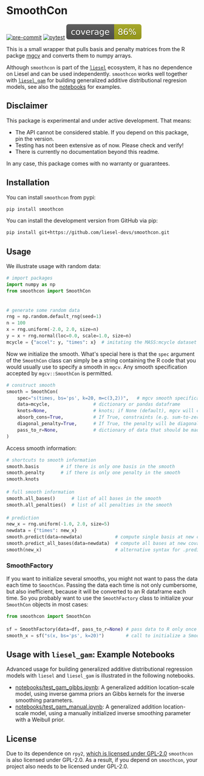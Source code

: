 # SmoothCon

[![pre-commit](https://github.com/liesel-devs/smoothcon/actions/workflows/pre-commit.yml/badge.svg)](https://github.com/liesel-devs/smoothcon/actions/workflows/pre-commit.yml)
[![pytest](https://github.com/liesel-devs/smoothcon/actions/workflows/pytest.yml/badge.svg)](https://github.com/liesel-devs/smoothcon/actions/workflows/pytest.yml)
[![pytest-cov](https://raw.githubusercontent.com/liesel-devs/smoothcon/refs/heads/main/tests/coverage.svg)](https://github.com/liesel-devs/smoothcon/actions/workflows/pytest.yml)

This is a small wrapper that pulls basis and penalty matrices from the R packge [mgcv](https://cran.r-project.org/web/packages/mgcv/index.html) and converts them to numpy arrays.

Although `smoothcon` is part of the [`liesel`](https://github.com/liesel-devs/liesel)
ecosystem, it has no dependence on Liesel and can be used independently.
`smoothcon` works well together with [`liesel_gam`](https://github.com/liesel-devs/liesel_gam)
for building generalized additive distributional regresion models, see also the
[notebooks](https://github.com/liesel-devs/smoothcon/tree/main/notebooks) for
examples.

## Disclaimer

This package is experimental and under active development. That means:

- The API cannot be considered stable. If you depend on this package, pin the version.
- Testing has not been extensive as of now. Please check and verify!
- There is currently no documentation beyond this readme.

In any case, this package comes with no warranty or guarantees.

## Installation

You can install `smoothcon` from pypi:

```bash
pip install smoothcon
```

You can install the development version from GitHub via pip:

```bash
pip install git+https://github.com/liesel-devs/smoothcon.git
```

## Usage

We illustrate usage with random data:

```python
# import packages
import numpy as np
from smoothcon import SmoothCon


# generate some random data
rng = np.random.default_rng(seed=1)
n = 100
x = rng.uniform(-2.0, 2.0, size=n)
y = x + rng.normal(loc=0.0, scale=1.0, size=n)
mcycle = {"accel": y, "times": x}  # imitating the MASS:mcycle dataset
```

Now we initialize the smooth. What's special here is that the `spec` argument of the
`SmoothCon` class can simply be a string containing the R code that you would usually
use to specify a smooth in `mgcv`. Any smooth specification accepted by `mgcv::SmoothCon`
is permitted.

```python
# construct smooth
smooth = SmoothCon(
    spec="s(times, bs='ps', k=20, m=c(3,2))",   # mgcv smooth specification
    data=mcycle,                # dictionary or pandas dataframe
    knots=None,                 # knots; if None (default), mgcv will create the knots
    absorb_cons=True,           # If True, constraints (e.g. sum-to-zero) will be absorbed into the basis matrix
    diagonal_penalty=True,      # If True, the penalty will be diagonalized
    pass_to_r=None,             # dictionary of data that should be made available to the R environment
)
```

Access smooth information:

```python
# shortcuts to smooth information
smooth.basis        # if there is only one basis in the smooth
smooth.penalty      # if there is only one penalty in the smooth
smooth.knots

# full smooth information
smooth.all_bases()      # list of all bases in the smooth
smooth.all_penalties()  # list of all penalties in the smooth

# prediction
new_x = rng.uniform(-1.0, 2.0, size=5)
newdata = {"times": new_x}
smooth.predict(data=newdata)            # compute single basis at new covariate values
smooth.predict_all_bases(data=newdata)  # compute all bases at new covariate values
smooth(new_x)                           # alternative syntax for .predict
```

### SmoothFactory

If you want to initialize several smooths, you might not want to pass the data each time
to `SmoothCon`. Passing the data each time is not only cumbersome, but also inefficient,
because it will be converted to an R dataframe each time. So you probably want to
use the `SmoothFactory` class to initialize your `SmoothCon` objects in most cases:

```python
from smoothcon import SmoothCon

sf = SmoothFactory(data=df, pass_to_r=None) # pass data to R only once
smooth_x = sf("s(x, bs='ps', k=20)")        # call to initialize a SmoothCon object
```

## Usage with `liesel_gam`: Example Notebooks

Advanced usage for building generalized additive distributional regression models with `liesel` and `liesel_gam` is illustrated in the following notebooks.

- [notebooks/test_gam_gibbs.ipynb](https://github.com/liesel-devs/liesel_gam/blob/main/notebooks/test_gam_gibbs.ipynb): A generalized addition location-scale model, using inverse gamma priors an Gibbs kernels for the inverse smoothing parameters.
- [notebooks/test_gam_manual.ipynb](https://github.com/liesel-devs/liesel_gam/blob/main/notebooks/test_gam_manual.ipynb): A generalized addition location-scale model, using a manually initialized inverse smoothing parameter with a Weibull prior.

## License

Due to its dependence on `rpy2`, [which is licensed under GPL-2.0](https://github.com/rpy2/rpy2/blob/master/LICENSE) `smoothcon` is also licensed under GPL-2.0. As a result, if you depend on `smoothcon`, your project also needs to be licensed under GPL-2.0.
